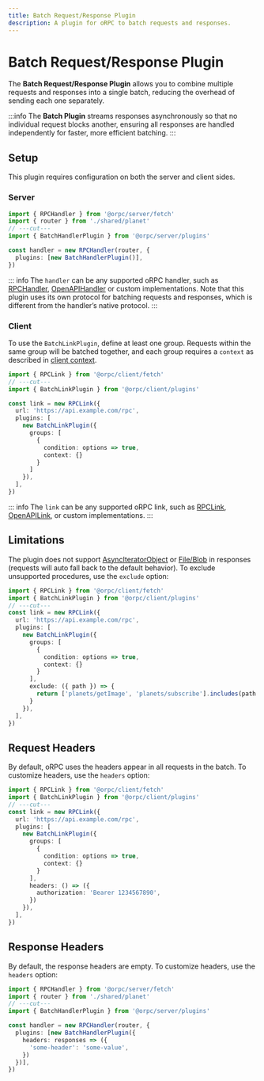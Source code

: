 ```yaml
---
title: Batch Request/Response Plugin
description: A plugin for oRPC to batch requests and responses.
---
```


# Batch Request/Response Plugin

The **Batch Request/Response Plugin** allows you to combine multiple requests and responses into a single batch, reducing the overhead of sending each one separately.

:::info
The **Batch Plugin** streams responses asynchronously so that no individual request blocks another, ensuring all responses are handled independently for faster, more efficient batching.
:::

## Setup

This plugin requires configuration on both the server and client sides.

### Server

```ts twoslash
import { RPCHandler } from '@orpc/server/fetch'
import { router } from './shared/planet'
// ---cut---
import { BatchHandlerPlugin } from '@orpc/server/plugins'

const handler = new RPCHandler(router, {
  plugins: [new BatchHandlerPlugin()],
})
```

::: info
The `handler` can be any supported oRPC handler, such as [RPCHandler](/docs/rpc-handler), [OpenAPIHandler](/docs/openapi/openapi-handler) or custom implementations. Note that this plugin uses its own protocol for batching requests and responses, which is different from the handler’s native protocol.
:::

### Client

To use the `BatchLinkPlugin`, define at least one group. Requests within the same group will be batched together, and each group requires a `context` as described in [client context](/docs/client/rpc-link#using-client-context).

```ts twoslash
import { RPCLink } from '@orpc/client/fetch'
// ---cut---
import { BatchLinkPlugin } from '@orpc/client/plugins'

const link = new RPCLink({
  url: 'https://api.example.com/rpc',
  plugins: [
    new BatchLinkPlugin({
      groups: [
        {
          condition: options => true,
          context: {}
        }
      ]
    }),
  ],
})
```

::: info
The `link` can be any supported oRPC link, such as [RPCLink](/docs/client/rpc-link), [OpenAPILink](/docs/openapi/client/openapi-link), or custom implementations.
:::

## Limitations

The plugin does not support [AsyncIteratorObject](/docs/rpc-handler#supported-data-types) or [File/Blob](/docs/rpc-handler#supported-data-types) in responses (requests will auto fall back to the default behavior). To exclude unsupported procedures, use the `exclude` option:

```ts twoslash
import { RPCLink } from '@orpc/client/fetch'
import { BatchLinkPlugin } from '@orpc/client/plugins'
// ---cut---
const link = new RPCLink({
  url: 'https://api.example.com/rpc',
  plugins: [
    new BatchLinkPlugin({
      groups: [
        {
          condition: options => true,
          context: {}
        }
      ],
      exclude: ({ path }) => {
        return ['planets/getImage', 'planets/subscribe'].includes(path.join('/'))
      }
    }),
  ],
})
```

## Request Headers

By default, oRPC uses the headers appear in all requests in the batch. To customize headers, use the `headers` option:

```ts twoslash
import { RPCLink } from '@orpc/client/fetch'
import { BatchLinkPlugin } from '@orpc/client/plugins'
// ---cut---
const link = new RPCLink({
  url: 'https://api.example.com/rpc',
  plugins: [
    new BatchLinkPlugin({
      groups: [
        {
          condition: options => true,
          context: {}
        }
      ],
      headers: () => ({
        authorization: 'Bearer 1234567890',
      })
    }),
  ],
})
```

## Response Headers

By default, the response headers are empty. To customize headers, use the `headers` option:

```ts twoslash
import { RPCHandler } from '@orpc/server/fetch'
import { router } from './shared/planet'
// ---cut---
import { BatchHandlerPlugin } from '@orpc/server/plugins'

const handler = new RPCHandler(router, {
  plugins: [new BatchHandlerPlugin({
    headers: responses => ({
      'some-header': 'some-value',
    })
  })],
})
```
